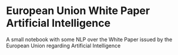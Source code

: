 # European Union White Paper Artificial Intelligence
A small notebook with some NLP over the White Paper issued by the European Union regarding Artificial Intelligence

